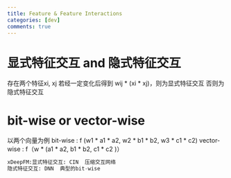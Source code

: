 ```yaml
---
title: Feature & Feature Interactions
categories: [dev]
comments: true
---
```



# 显式特征交互 and 隐式特征交互

存在两个特征xi, xj
若经一定变化后得到 wij * (xi * xj)，则为显式特征交互
否则为隐式特征交互


# bit-wise or vector-wise

以两个向量为例
bit-wise : f (w1 * a1 * a2, w2 * b1 * b2, w3 * c1 * c2)
vector-wise : f（w * (a1 * a2, b1 * b2, c1 * c2 )）
```python
xDeepFM:显式特征交互: CIN  压缩交互网络
隐式特征交互: DNN  典型的bit-wise
```


